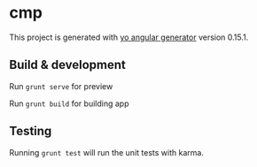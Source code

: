 # cmp

This project is generated with [yo angular generator](https://github.com/yeoman/generator-angular)
version 0.15.1.

## Build & development

Run `grunt serve` for preview

Run `grunt build` for building app

## Testing

Running `grunt test` will run the unit tests with karma.
